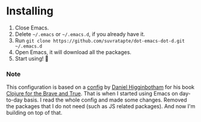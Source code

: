 # Installing

1. Close Emacs.
2. Delete `~/.emacs` or `~/.emacs.d`, if you already have it.
3. Run `git clone https://github.com/suvratapte/dot-emacs-dot-d.git ~/.emacs.d`
4. Open Emacs, it will download all the packages.
5. Start using! :tada:

### Note

This configuration is based on a [config](https://github.com/flyingmachine/emacs-for-clojure/archive/book1.zip) by [Daniel Higginbotham](https://twitter.com/nonrecursive) for his book [Clojure for the Brave and True](https://www.braveclojure.com/). That is when I started using Emacs on day-to-day basis. I read the whole config and made some changes. Removed the packages that I do not need (such as JS related packages). And now I'm building on top of that.

